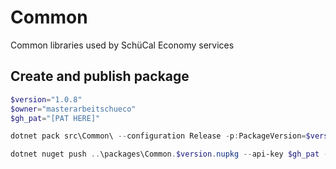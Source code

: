 # Common
Common libraries used by SchüCal Economy services

## Create and publish package
```powershell
$version="1.0.8"
$owner="masterarbeitschueco"
$gh_pat="[PAT HERE]"

dotnet pack src\Common\ --configuration Release -p:PackageVersion=$version -p:RepositoryUrl=https://github.com/$owner/Common -o ..\packages

dotnet nuget push ..\packages\Common.$version.nupkg --api-key $gh_pat --source "github"
```